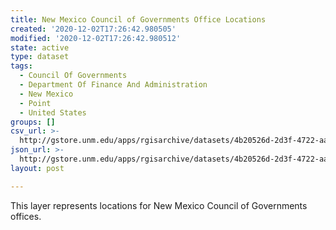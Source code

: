```yaml
---
title: New Mexico Council of Governments Office Locations
created: '2020-12-02T17:26:42.980505'
modified: '2020-12-02T17:26:42.980512'
state: active
type: dataset
tags:
  - Council Of Governments
  - Department Of Finance And Administration
  - New Mexico
  - Point
  - United States
groups: []
csv_url: >-
  http://gstore.unm.edu/apps/rgisarchive/datasets/4b20526d-2d3f-4722-aa0f-db81cc4c3b5e/NMCOG_OfficeLocs.derived.csv
json_url: >-
  http://gstore.unm.edu/apps/rgisarchive/datasets/4b20526d-2d3f-4722-aa0f-db81cc4c3b5e/NMCOG_OfficeLocs.derived.json
layout: post

---
```

This layer represents locations for New Mexico Council of Governments offices.
